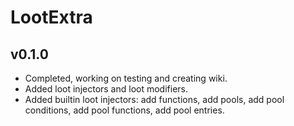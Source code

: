 # LootExtra

## v0.1.0
* Completed, working on testing and creating wiki.
* Added loot injectors and loot modifiers.
* Added builtin loot injectors: add functions, add pools, add pool conditions, add pool functions, add pool entries.
